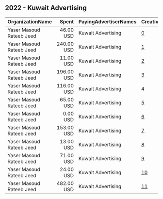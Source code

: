 ## 2022 - Kuwait Advertising 
|OrganizationName|Spent|PayingAdvertiserNames|CreativeUrls|Impressions|Genders|AgeBrackets|CountryCodes|BillingAddresses|CandidateBallotInformation|
|:---|---:|:---|:---|---:|:---|:---|:---|:---|:---|
|Yaser Masoud Rateeb Jeed|46.00 USD|Kuwait Advertising|[0](https://www.snap.com/political-ads/asset/cb52a62228534ba915042e41d667a9218466e56f8af287f065c187a9a343af86?mediaType=mp4)|7,844||21+|kuwait|"Salmiya, 1 st,Kuwait,00965,KW"||
|Yaser Masoud Rateeb Jeed|240.00 USD|Kuwait Advertising|[1](https://www.snap.com/political-ads/asset/c33f8dd237682f13913a68e3199b56c0b3e450d1bbdcd886d4fa0286a5f1885b?mediaType=mp4)|31,109||21+|kuwait|"Salmiya, 1 st,Kuwait,00965,KW"||
|Yaser Masoud Rateeb Jeed|11.00 USD|Kuwait Advertising|[2](https://www.snap.com/political-ads/asset/48e923d3d7f6dfea38e139190b0fac3cfa88699dc008fd02947999d63bb7a084?mediaType=jpeg)|7,129||21+|kuwait|"Salmiya, 1 st,Kuwait,00965,KW"||
|Yaser Masoud Rateeb Jeed|196.00 USD|Kuwait Advertising|[3](https://www.snap.com/political-ads/asset/22cb6f664837849c5e4e7ff75021a17dd412270d6ca456b241b634ce1670d4a9?mediaType=mp4)|25,494||21+|kuwait|"Salmiya, 1 st,Kuwait,00965,KW"||
|Yaser Masoud Rateeb Jeed|116.00 USD|Kuwait Advertising|[4](https://www.snap.com/political-ads/asset/c331fbd3f57cf2db98d9ed0daddf9d555aea40a3547659671496f817bd76ee19?mediaType=mp4)|15,043||21+|kuwait|"Salmiya, 1 st,Kuwait,00965,KW"||
|Yaser Masoud Rateeb Jeed|65.00 USD|Kuwait Advertising|[5](https://www.snap.com/political-ads/asset/b8c519d1a606fd40b6b46b28b0c2e1fbca53ec4a75ea7f6e294d02dc3a2e3b4c?mediaType=mp4)|8,323||21+|kuwait|"Salmiya, 1 st,Kuwait,00965,KW"||
|Yaser Masoud Rateeb Jeed|0.00 USD|Kuwait Advertising|[6](https://www.snap.com/political-ads/asset/852a2b56b43c514d8e481580e1ee45b9b5d652d9898638f610107c42765343be?mediaType=mov)|32||21+|kuwait|"Salmiya, 1 st,Kuwait,00965,KW"||
|Yaser Masoud Rateeb Jeed|153.00 USD|Kuwait Advertising|[7](https://www.snap.com/political-ads/asset/8593d6d7976f18a1acea600cdbd59083cd957a9d7699aff4e4f0a462caad1d58?mediaType=mp4)|30,356||21+|kuwait|"Salmiya, 1 st,Kuwait,00965,KW"||
|Yaser Masoud Rateeb Jeed|13.00 USD|Kuwait Advertising|[8](https://www.snap.com/political-ads/asset/7c9653122174ea0ad24d2cbb1af9f14343df2c9f22709cc7b7b2b06e6b24e390?mediaType=jpeg)|8,211||21+|kuwait|"Salmiya, 1 st,Kuwait,00965,KW"||
|Yaser Masoud Rateeb Jeed|71.00 USD|Kuwait Advertising|[9](https://www.snap.com/political-ads/asset/e500f83b3b79e3daa376e03d9bc21427fc1886e27e4c3412112bae0f9e30c04b?mediaType=mp4)|9,012||21+|kuwait|"Salmiya, 1 st,Kuwait,00965,KW"||
|Yaser Masoud Rateeb Jeed|24.00 USD|Kuwait Advertising|[10](https://www.snap.com/political-ads/asset/d5fac6c34b14e1b40762aa0a01d2f2d5db4a844aa3b098484313b61a6d1f2c45?mediaType=png)|13,917||21+|kuwait|"Salmiya, 1 st,Kuwait,00965,KW"||
|Yaser Masoud Rateeb Jeed|482.00 USD|Kuwait Advertising|[11](https://www.snap.com/political-ads/asset/852a2b56b43c514d8e481580e1ee45b9b5d652d9898638f610107c42765343be?mediaType=mov)|70,069||21+|kuwait|"Salmiya, 1 st,Kuwait,00965,KW"||
